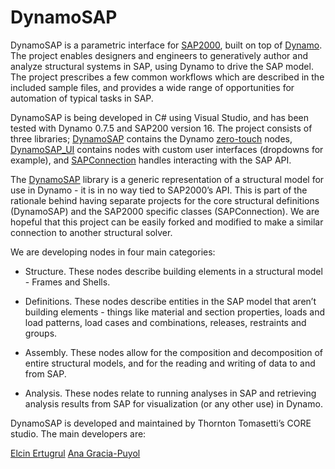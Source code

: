 DynamoSAP
=========

DynamoSAP is a parametric interface for [SAP2000](http://www.csiamerica.com/products/sap2000), built on top of [Dynamo](http://dynamobim.org/).  The project enables designers and engineers to generatively author and analyze structural systems in SAP, using Dynamo to drive the SAP model.  The project prescribes a few common workflows which are described in the included sample files, and provides a wide range of opportunities for automation of typical tasks in SAP.

DynamoSAP is being developed in C# using Visual Studio, and has been tested with Dynamo 0.7.5 and SAP200 version 16.  The project consists of three libraries; [DynamoSAP](https://github.com/tt-acm/DynamoSAP/tree/master/src/DynamoSAP) contains the Dynamo [zero-touch](https://github.com/DynamoDS/Dynamo/wiki/Zero-Touch-Plugin-Development) nodes, [DynamoSAP_UI](https://github.com/tt-acm/DynamoSAP/tree/master/src/DynamoSAP_UI) contains nodes with custom user interfaces (dropdowns for example), and [SAPConnection](https://github.com/tt-acm/DynamoSAP/tree/master/src/SAPConnection) handles interacting with the SAP API.

The [DynamoSAP](https://github.com/tt-acm/DynamoSAP/tree/master/src/DynamoSAP) library is a generic representation of a structural model for use in Dynamo - it is in no way tied to SAP2000’s API.  This is part of the rationale behind having separate projects for the core structural definitions (DynamoSAP) and the SAP2000 specific classes (SAPConnection).  We are hopeful that this project can be easily forked and modified to make a similar connection to another structural solver.


We are developing nodes in four main categories:

- Structure.  These nodes describe building elements in a structural model - Frames and Shells.

- Definitions.  These nodes describe entities in the SAP model that aren’t building elements - things like material and section properties, loads and load patterns, load cases and combinations, releases, restraints and groups.  

- Assembly.  These nodes allow for the composition and decomposition of entire structural models, and for the reading and writing of data to and from SAP.  

- Analysis.  These nodes relate to running analyses in SAP and retrieving analysis results from SAP for visualization (or any other use) in Dynamo.


DynamoSAP is developed and maintained by Thornton Tomasetti’s CORE studio.  The main developers are:

[Elcin Ertugrul](https://github.com/eertugrul)
[Ana Gracia-Puyol](https://github.com/anagpuyol)

